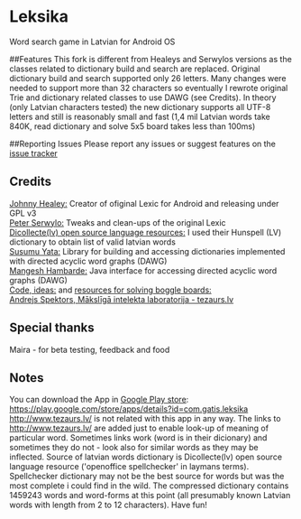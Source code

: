 # Leksika
Word search game in Latvian for Android OS

##Features
This fork is different from Healeys and Serwylos versions as the classes related to dictionary build and search are replaced.
Original dictionary build and search supported only 26 letters. Many changes were needed to  support more than 32 characters so eventually
I rewrote original Trie and dictionary related classes to use DAWG (see Credits). In theory
(only Latvian characters tested) the new dictionary supports all UTF-8 letters
and still is reasonably small and fast (1,4 mil Latvian words take 840K, read dictionary and solve 5x5 board takes less than 100ms)

##Reporting Issues
Please report any issues or suggest features on the [issue tracker](https://github.com/gatis/leksika/issues)  

## Credits
[Johnny Healey:](https://code.google.com/archive/p/lexic/) Creator of ofiginal Lexic for Android and releasing under GPL v3  
[Peter Serwylo:](https://github.com/lexica/lexica) Tweaks and clean-ups of the original Lexic  
[Dicollecte(lv) open source language resources:](http://dict.dv.lv/home.php?prj=lv) I used their Hunspell (LV) dictionary to obtain list of valid latvian words  
[Susumu Yata:](https://github.com/stil/dawgdic) Library for building and accessing dictionaries implemented with directed acyclic word graphs (DAWG)  
[Mangesh Hambarde:](https://github.com/stil/dawgdic) Java interface for accessing directed acyclic word graphs (DAWG)  
[Code, ideas:](http://stackoverflow.com/questions/746082/how-to-find-list-of-possible-words-from-a-letter-matrix-boggle-solver) and [resources for solving boggle boards:](http://www.gtoal.com/wordgames/boggle.html)  
[Andrejs Spektors, Mākslīgā intelekta laboratorija - tezaurs.lv](http://www.tezaurs.lv/)

## Special thanks
Maira - for beta testing, feedback and food

## Notes
You can download the App in [Google Play store](https://code.google.com/archive/p/lexic/):  https://play.google.com/store/apps/details?id=com.gatis.leksika
http://www.tezaurs.lv/ is not related with this app in any way. The links to http://www.tezaurs.lv/ are added just to enable look-up of meaning of particular word. Sometimes links work (word is in their dicionary) and sometimes they do not - look also for similar words as they may be inflected. Source of latvian words dictionary is Dicollecte(lv) open source language resource ('openoffice spellchecker' in laymans terms). Spellchecker dictionary may not be the best source for words but was the most complete i could find in the wild. The compressed dictionary contains 1459243 words and word-forms at this point (all presumably known Latvian words with length from 2 to 12 characters).
Have fun!
